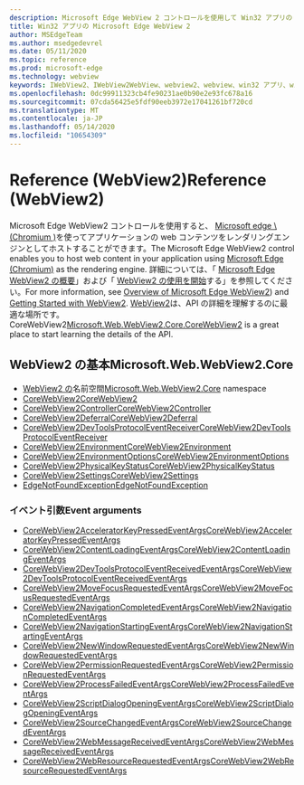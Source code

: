 ```yaml
---
description: Microsoft Edge WebView 2 コントロールを使用して Win32 アプリの web コンテンツをホストする
title: Win32 アプリの Microsoft Edge WebView 2
author: MSEdgeTeam
ms.author: msedgedevrel
ms.date: 05/11/2020
ms.topic: reference
ms.prod: microsoft-edge
ms.technology: webview
keywords: IWebView2、IWebView2WebView、webview2、webview、win32 アプリ、win32、edge、ICoreWebView2、ICoreWebView2Controller、browser control、edge html
ms.openlocfilehash: 0dc99911323cb4fe90231ae0b90e2e93fc678a16
ms.sourcegitcommit: 07cda56425e5fdf90eeb3972e17041261bf720cd
ms.translationtype: MT
ms.contentlocale: ja-JP
ms.lasthandoff: 05/14/2020
ms.locfileid: "10654309"
---
```

# <span data-ttu-id="82239-104">Reference (WebView2)</span><span class="sxs-lookup"><span data-stu-id="82239-104">Reference (WebView2)</span></span>  

<span data-ttu-id="82239-105">Microsoft Edge WebView2 コントロールを使用すると、 [Microsoft edge \ (Chromium \)](https://www.microsoftedgeinsider.com)を使ってアプリケーションの web コンテンツをレンダリングエンジンとしてホストすることができます。</span><span class="sxs-lookup"><span data-stu-id="82239-105">The Microsoft Edge WebView2 control enables you to host web content in your application using [Microsoft Edge \(Chromium\)](https://www.microsoftedgeinsider.com) as the rendering engine.</span></span>  <span data-ttu-id="82239-106">詳細については、「 [Microsoft Edge WebView2 の概要](../../index.md)」および「 [WebView2 の使用を開始](../../gettingstarted/win32.md)する」を参照してください。</span><span class="sxs-lookup"><span data-stu-id="82239-106">For more information, see [Overview of Microsoft Edge WebView2](../../index.md)) and [Getting Started with WebView2](../../gettingstarted/win32.md).</span></span>  <span data-ttu-id="82239-107">[WebView2](0-9-515/microsoft-web-webview2-core-corewebview2.md)は、API の詳細を理解するのに最適な場所です。 CoreWebView2</span><span class="sxs-lookup"><span data-stu-id="82239-107">[Microsoft.Web.WebView2.Core.CoreWebView2](0-9-515/microsoft-web-webview2-core-corewebview2.md) is a great place to start learning the details of the API.</span></span>  

## <span data-ttu-id="82239-108">WebView2 の基本</span><span class="sxs-lookup"><span data-stu-id="82239-108">Microsoft.Web.WebView2.Core</span></span>
*   <span data-ttu-id="82239-109">[WebView2 の](0-9-515/namespace-microsoft-web-webview2-core.md)名前空間</span><span class="sxs-lookup"><span data-stu-id="82239-109">[Microsoft.Web.WebView2.Core](0-9-515/namespace-microsoft-web-webview2-core.md) namespace</span></span>
*   [<span data-ttu-id="82239-110">CoreWebView2</span><span class="sxs-lookup"><span data-stu-id="82239-110">CoreWebView2</span></span>](0-9-515/microsoft-web-webview2-core-corewebview2.md)
*   [<span data-ttu-id="82239-111">CoreWebView2Controller</span><span class="sxs-lookup"><span data-stu-id="82239-111">CoreWebView2Controller</span></span>](0-9-515/microsoft-web-webview2-core-corewebview2controller.md)
*   [<span data-ttu-id="82239-112">CoreWebView2Deferral</span><span class="sxs-lookup"><span data-stu-id="82239-112">CoreWebView2Deferral</span></span>](0-9-515/microsoft-web-webview2-core-corewebview2deferral.md)
*   [<span data-ttu-id="82239-113">CoreWebView2DevToolsProtocolEventReceiver</span><span class="sxs-lookup"><span data-stu-id="82239-113">CoreWebView2DevToolsProtocolEventReceiver</span></span>](0-9-515/microsoft-web-webview2-core-corewebview2devtoolsprotocoleventreceiver.md)
*   [<span data-ttu-id="82239-114">CoreWebView2Environment</span><span class="sxs-lookup"><span data-stu-id="82239-114">CoreWebView2Environment</span></span>](0-9-515/microsoft-web-webview2-core-corewebview2environment.md)
*   [<span data-ttu-id="82239-115">CoreWebView2EnvironmentOptions</span><span class="sxs-lookup"><span data-stu-id="82239-115">CoreWebView2EnvironmentOptions</span></span>](0-9-515/microsoft-web-webview2-core-corewebview2environmentoptions.md)
*   [<span data-ttu-id="82239-116">CoreWebView2PhysicalKeyStatus</span><span class="sxs-lookup"><span data-stu-id="82239-116">CoreWebView2PhysicalKeyStatus</span></span>](0-9-515/microsoft-web-webview2-core-corewebview2physicalkeystatus.md)
*   [<span data-ttu-id="82239-117">CoreWebView2Settings</span><span class="sxs-lookup"><span data-stu-id="82239-117">CoreWebView2Settings</span></span>](0-9-515/microsoft-web-webview2-core-corewebview2settings.md)
*   [<span data-ttu-id="82239-118">EdgeNotFoundException</span><span class="sxs-lookup"><span data-stu-id="82239-118">EdgeNotFoundException</span></span>](0-9-515/microsoft-web-webview2-core-edgenotfoundexception.md)

### <span data-ttu-id="82239-119">イベント引数</span><span class="sxs-lookup"><span data-stu-id="82239-119">Event arguments</span></span>

*   [<span data-ttu-id="82239-120">CoreWebView2AcceleratorKeyPressedEventArgs</span><span class="sxs-lookup"><span data-stu-id="82239-120">CoreWebView2AcceleratorKeyPressedEventArgs</span></span>](0-9-515/microsoft-web-webview2-core-corewebview2acceleratorkeypressedeventargs.md)
*   [<span data-ttu-id="82239-121">CoreWebView2ContentLoadingEventArgs</span><span class="sxs-lookup"><span data-stu-id="82239-121">CoreWebView2ContentLoadingEventArgs</span></span>](0-9-515/microsoft-web-webview2-core-corewebview2contentloadingeventargs.md)
*   [<span data-ttu-id="82239-122">CoreWebView2DevToolsProtocolEventReceivedEventArgs</span><span class="sxs-lookup"><span data-stu-id="82239-122">CoreWebView2DevToolsProtocolEventReceivedEventArgs</span></span>](0-9-515/microsoft-web-webview2-core-corewebview2devtoolsprotocoleventreceivedeventargs.md)
*   [<span data-ttu-id="82239-123">CoreWebView2MoveFocusRequestedEventArgs</span><span class="sxs-lookup"><span data-stu-id="82239-123">CoreWebView2MoveFocusRequestedEventArgs</span></span>](0-9-515/microsoft-web-webview2-core-corewebview2movefocusrequestedeventargs.md)
*   [<span data-ttu-id="82239-124">CoreWebView2NavigationCompletedEventArgs</span><span class="sxs-lookup"><span data-stu-id="82239-124">CoreWebView2NavigationCompletedEventArgs</span></span>](0-9-515/microsoft-web-webview2-core-corewebview2navigationcompletedeventargs.md)
*   [<span data-ttu-id="82239-125">CoreWebView2NavigationStartingEventArgs</span><span class="sxs-lookup"><span data-stu-id="82239-125">CoreWebView2NavigationStartingEventArgs</span></span>](0-9-515/microsoft-web-webview2-core-corewebview2navigationstartingeventargs.md)
*   [<span data-ttu-id="82239-126">CoreWebView2NewWindowRequestedEventArgs</span><span class="sxs-lookup"><span data-stu-id="82239-126">CoreWebView2NewWindowRequestedEventArgs</span></span>](0-9-515/microsoft-web-webview2-core-corewebview2newwindowrequestedeventargs.md)
*   [<span data-ttu-id="82239-127">CoreWebView2PermissionRequestedEventArgs</span><span class="sxs-lookup"><span data-stu-id="82239-127">CoreWebView2PermissionRequestedEventArgs</span></span>](0-9-515/microsoft-web-webview2-core-corewebview2permissionrequestedeventargs.md)
*   [<span data-ttu-id="82239-128">CoreWebView2ProcessFailedEventArgs</span><span class="sxs-lookup"><span data-stu-id="82239-128">CoreWebView2ProcessFailedEventArgs</span></span>](0-9-515/microsoft-web-webview2-core-corewebview2processfailedeventargs.md)
*   [<span data-ttu-id="82239-129">CoreWebView2ScriptDialogOpeningEventArgs</span><span class="sxs-lookup"><span data-stu-id="82239-129">CoreWebView2ScriptDialogOpeningEventArgs</span></span>](0-9-515/microsoft-web-webview2-core-corewebview2scriptdialogopeningeventargs.md)
*   [<span data-ttu-id="82239-130">CoreWebView2SourceChangedEventArgs</span><span class="sxs-lookup"><span data-stu-id="82239-130">CoreWebView2SourceChangedEventArgs</span></span>](0-9-515/microsoft-web-webview2-core-corewebview2sourcechangedeventargs.md)
*   [<span data-ttu-id="82239-131">CoreWebView2WebMessageReceivedEventArgs</span><span class="sxs-lookup"><span data-stu-id="82239-131">CoreWebView2WebMessageReceivedEventArgs</span></span>](0-9-515/microsoft-web-webview2-core-corewebview2webmessagereceivedeventargs.md)
*   [<span data-ttu-id="82239-132">CoreWebView2WebResourceRequestedEventArgs</span><span class="sxs-lookup"><span data-stu-id="82239-132">CoreWebView2WebResourceRequestedEventArgs</span></span>](0-9-515/microsoft-web-webview2-core-corewebview2webresourcerequestedeventargs.md)
